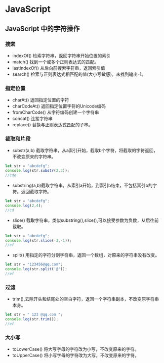 # JavaScript

## JavaScript 中的字符操作

### 搜索

- indexOf() 检索字符串，返回字符串开始位置的索引
- match() 找到一个或多个正则表达式的匹配。
- lastIndexOf() 从后向前搜索字符串，返回索引值
- search() 检索与正则表达式相匹配的值(大小写敏感)，未找到输出-1。

### 指定位置

- charAt() 返回指定位置的字符
- charCodeAt() 返回指定位置字符的Unicode编码
- fromCharCode() 从字符编码创建一个字符串
- concat() 连接字符串
- replace() 替换与正则表达式匹配的子串。

### 截取和片段

- substr(a,b) 截取字符串，从a索引开始，截取b个字符，将截取的字符返回，不改变原来的字符串。

```javascript
let str = "abcdefg";
console.log(str.substr(2,3));
//cde
```

- substring(a,b)截取字符串，从索引a开始，到索引b结束，不包括索引b的字符。返回截取字符。

```javascript
let str = "abcdefg";
console.log(2,4);
//cd
```

- slice() 截取字符串，类似substring(),slice(),可以接受参数为负数，从后往前截取。

```javascript
let str = "abcdefg";
console.log(str.slice(-3,-1));
//ef
```

- split() 用指定的字符分割字符串，返回一个数组，对原来的字符串没有改变。

```javascript
let str = "123456@qq.com";
console.log(str.split('@'));
//ef
```

### 过滤

- trim(),去除开头和结尾处的空白字符，返回一个字符串副本，不改变原字符串本身。

```javascript
let str = " 123 @qq.com ";
console.log(str.trim());
//ef
```

### 大小写

- toLowerCase() 将大写字母的字符改为小写，不改变原来的字符。
- toUpperCase() 将小写字母的字符改为大写，不改变原来的字符。
